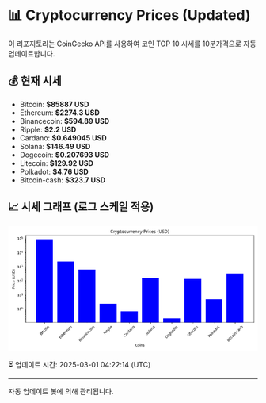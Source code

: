 
# 📊 Cryptocurrency Prices (Updated)

이 리포지토리는 CoinGecko API를 사용하여 코인 TOP 10 시세를 10분가격으로 자동 업데이트합니다.

## 💰 현재 시세
- Bitcoin: **$85887 USD**
- Ethereum: **$2274.3 USD**
- Binancecoin: **$594.89 USD**
- Ripple: **$2.2 USD**
- Cardano: **$0.649045 USD**
- Solana: **$146.49 USD**
- Dogecoin: **$0.207693 USD**
- Litecoin: **$129.92 USD**
- Polkadot: **$4.76 USD**
- Bitcoin-cash: **$323.7 USD**

## 📈 시세 그래프 (로그 스케일 적용)
![Crypto Prices](crypto_prices.png)

⏳ 업데이트 시간: 2025-03-01 04:22:14 (UTC)

---
자동 업데이트 봇에 의해 관리됩니다.
